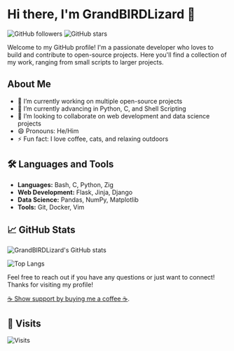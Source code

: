 # Hi there, I'm GrandBIRDLizard 👋

![GitHub followers](https://img.shields.io/github/followers/GrandBIRDLizard?style=social)
![GitHub stars](https://img.shields.io/github/stars/GrandBIRDLizard?style=social)

Welcome to my GitHub profile! I'm a passionate developer who loves to build and contribute to open-source projects. Here you'll find a collection of my work, ranging from small scripts to larger projects.

## About Me

- 🔭 I’m currently working on multiple open-source projects
- 🌱 I’m currently advancing in Python, C, and Shell Scripting
- 👯 I’m looking to collaborate on web development and data science projects 
- 😄 Pronouns: He/Him
- ⚡ Fun fact: I love coffee, cats, and relaxing outdoors 

## 🛠️ Languages and Tools

- **Languages:** Bash, C, Python, Zig 
- **Web Development:** Flask, Jinja, Django
- **Data Science:** Pandas, NumPy, Matplotlib 
- **Tools:** Git, Docker, Vim

## 📈 GitHub Stats

![GrandBIRDLizard's GitHub stats](https://github-readme-stats.vercel.app/api?username=GrandBIRDLizard&show_icons=true&theme=radical)

![Top Langs](https://github-readme-stats.vercel.app/api/top-langs/?username=GrandBIRDLizard&layout=compact&theme=radical)

Feel free to reach out if you have any questions or just want to connect!
Thanks for visiting my profile!

[☕ Show support by buying me a coffee ☕](https://buymeacoffee.com/grandbirdlizard).
## 👀 Visits
![Visits](https://komarev.com/ghpvc/?username=StanaAndrei)

